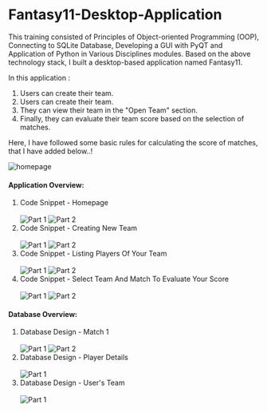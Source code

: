 # Fantasy11-Desktop-Application
<p>This training consisted of Principles of Object-oriented
Programming (OOP), Connecting to SQLite Database, Developing a GUI with PyQT and Application of Python in Various Disciplines modules. Based on the above technology stack, I built a desktop-based application named Fantasy11. </p>
<p>In this application :</p>
  <ol>
    <li>
           Users can create their team.
    </li>
    <li>
           Users can create their team.
    </li>
    <li>
           They can view their team in the "Open Team" section.
    </li>
    <li>
           Finally, they can evaluate their team score based on the selection of matches.
    </li>
  </ol>
  <p>Here, I have followed some basic rules for calculating the score of matches, that I have added below..!</p>
  <img src="Problem statement and rules.png" alt="homepage">
<h4>Application Overview: </h4>
<ol>
  <li>
      Code Snippet - Homepage
  </li><br>
  <img src="Ui Design/1.png" alt="Part 1">
  <img src="Ui Design/2.png" alt="Part 2"><br>
  
  <li>
      Code Snippet - Creating New Team
  </li><br>
  <img src="Ui Design/3.png" alt="Part 1">
  <img src="Ui Design/4.png" alt="Part 2"><br>
  
  <li>
      Code Snippet - Listing Players Of Your Team
  </li><br>
  <img src="Ui Design/5.png" alt="Part 1">
  <img src="Ui Design/6.png" alt="Part 2"><br>
  
  <li>
      Code Snippet - Select Team And Match To Evaluate Your Score
  </li><br>
  <img src="Ui Design/7.png" alt="Part 1">
  <img src="Ui Design/8.png" alt="Part 2"><br>
</ol>

<h4>Database Overview: </h4>
<ol>
  <li>
      Database Design - Match 1
  </li><br>
  <img src="Database Design/1.png" alt="Part 1">
  <img src="Database Design/2.png" alt="Part 2"><br>
  
  <li>
      Database Design - Player Details
  </li><br>
  <img src="Database Design/3.png" alt="Part 1"><br>
  
  <li>
      Database Design - User's Team
  </li><br>
  <img src="Database Design/4.png" alt="Part 1"><br>
</ol>
